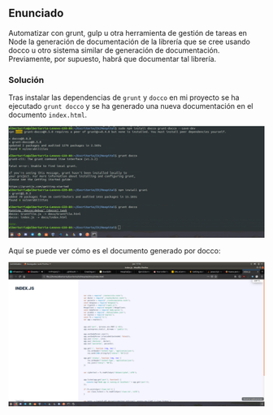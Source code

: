 ## Enunciado

Automatizar con grunt, gulp u otra herramienta de gestión de tareas en Node la generación de documentación de la librería que se cree usando docco u otro sistema similar de generación de documentación. Previamente, por supuesto, habrá que documentar tal librería.

### Solución

Tras instalar las dependencias de `grunt` y `docco` en mi proyecto se ha ejecutado `grunt docco` y se ha generado una nueva documentación en el documento `index.html`.

![Ejercicio8](./../../docs/assets/img/3ejercicio8.png)


Aquí se puede ver cómo es el documento generado por docco:

![Ejercicio8_2](./../../docs/assets/img/3ejercicio8_2.png)